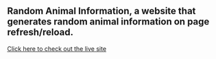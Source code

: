 ## Random Animal Information, a website that generates random animal information on page refresh/reload.

[Click here to check out the live site](https://rajeshpoojari39.github.io/random-animal-information/)
